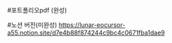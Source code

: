 #포트폴리오pdf (완성)


#노션 버전(미완성)
https://lunar-eocursor-a55.notion.site/d7e4b88f874244c9bc4c0671fba1dae9
